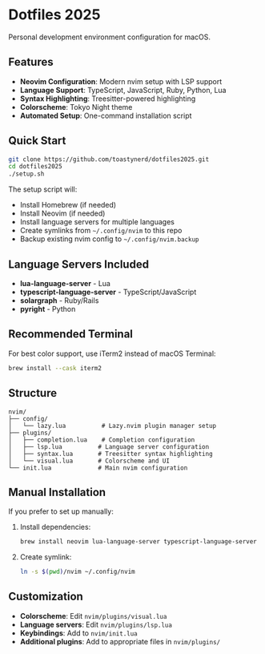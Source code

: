 # Dotfiles 2025

Personal development environment configuration for macOS.

## Features

- **Neovim Configuration**: Modern nvim setup with LSP support
- **Language Support**: TypeScript, JavaScript, Ruby, Python, Lua
- **Syntax Highlighting**: Treesitter-powered highlighting
- **Colorscheme**: Tokyo Night theme
- **Automated Setup**: One-command installation script

## Quick Start

```bash
git clone https://github.com/toastynerd/dotfiles2025.git
cd dotfiles2025
./setup.sh
```

The setup script will:
- Install Homebrew (if needed)
- Install Neovim (if needed)
- Install language servers for multiple languages
- Create symlinks from `~/.config/nvim` to this repo
- Backup existing nvim config to `~/.config/nvim.backup`

## Language Servers Included

- **lua-language-server** - Lua
- **typescript-language-server** - TypeScript/JavaScript
- **solargraph** - Ruby/Rails
- **pyright** - Python

## Recommended Terminal

For best color support, use iTerm2 instead of macOS Terminal:
```bash
brew install --cask iterm2
```

## Structure

```
nvim/
├── config/
│   └── lazy.lua          # Lazy.nvim plugin manager setup
├── plugins/
│   ├── completion.lua    # Completion configuration
│   ├── lsp.lua          # Language server configuration
│   ├── syntax.lua       # Treesitter syntax highlighting
│   └── visual.lua       # Colorscheme and UI
└── init.lua             # Main nvim configuration
```

## Manual Installation

If you prefer to set up manually:

1. Install dependencies:
   ```bash
   brew install neovim lua-language-server typescript-language-server solargraph pyright
   ```

2. Create symlink:
   ```bash
   ln -s $(pwd)/nvim ~/.config/nvim
   ```

## Customization

- **Colorscheme**: Edit `nvim/plugins/visual.lua`
- **Language servers**: Edit `nvim/plugins/lsp.lua`
- **Keybindings**: Add to `nvim/init.lua`
- **Additional plugins**: Add to appropriate files in `nvim/plugins/`